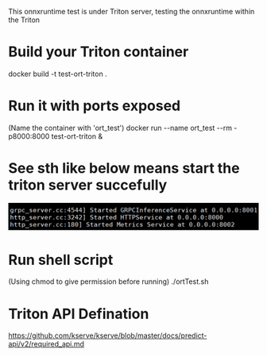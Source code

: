 This onnxruntime test is under Triton server, testing the onnxruntime within the Triton

# Build your Triton container
docker build -t test-ort-triton .

# Run it with ports exposed
(Name the container with 'ort_test')
docker run --name ort_test --rm -p8000:8000 test-ort-triton &

# See sth like below means start the triton server succefully
![image](running%20triton.png)

# Run shell script
(Using chmod to give permission before running)
./ortTest.sh


# Triton API Defination
https://github.com/kserve/kserve/blob/master/docs/predict-api/v2/required_api.md















